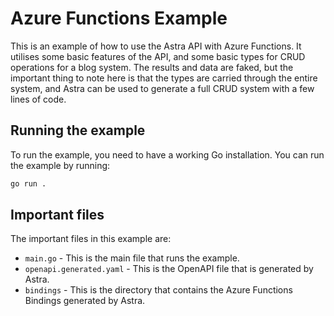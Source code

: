# Azure Functions Example
This is an example of how to use the Astra API with Azure Functions. It utilises some basic features of the API, and some basic types for CRUD operations for a blog system. The results and data are faked, but the important thing to note here is that the types are carried through the entire system, and Astra can be used to generate a full CRUD system with a few lines of code.

## Running the example

To run the example, you need to have a working Go installation. You can run the example by running:

```bash
go run .
```

## Important files

The important files in this example are:
* `main.go` - This is the main file that runs the example.
* `openapi.generated.yaml` - This is the OpenAPI file that is generated by Astra.
* `bindings` - This is the directory that contains the Azure Functions Bindings generated by Astra.